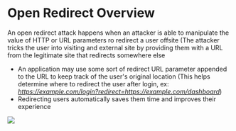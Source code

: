 # Open Redirect Overview

An open redirect attack happens when an attacker is able to manipulate the value of HTTP or URL parameters ro redirect a user offsite (The attacker tricks the user into visiting and external site by providing them with a URL from the legitimate site that redirects somewhere else

* An application may use some sort of redirect URL parameter appended to the URL to keep track of the user's original location (This helps determine where to redirect the user after login, ex: *https://example.com/login?redirect=https://example.com/dashboard*)
* Redirecting users automatically saves them time and improves their experience

![](https://github.com/JonmarCorpuz/SecondBrain/blob/main/Assets/Whitespace.png)
